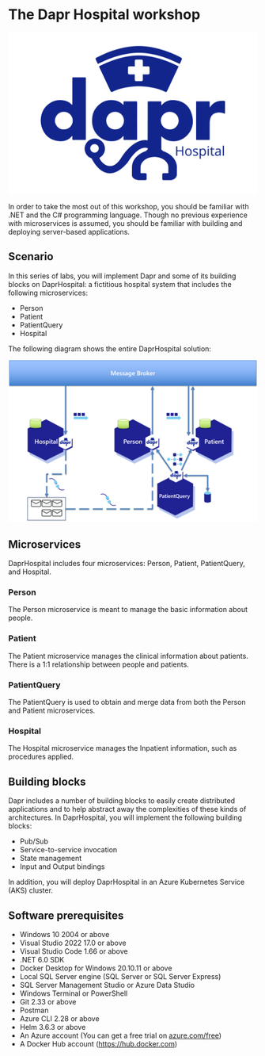 # The Dapr Hospital workshop

![](images/DaprHospital-logo.png)

In order to take the most out of this workshop, you should be familiar with .NET and the C# programming language.  Though no previous experience with microservices is assumed, you should be familiar with building and deploying server-based applications.

## Scenario
In this series of labs, you will implement Dapr and some of its building blocks on DaprHospital: a fictitious hospital system that includes the following microservices:
- Person
- Patient
- PatientQuery
- Hospital

The following diagram shows the entire DaprHospital solution:

![](images/DaprHospital-diagram.png)

## Microservices
DaprHospital includes four microservices: Person, Patient, PatientQuery, and Hospital.

### Person
The Person microservice is meant to manage the basic information about people.

### Patient
The Patient microservice manages the clinical information about patients.  There is a 1:1 relationship between people and patients.

### PatientQuery
The PatientQuery is used to obtain and merge data from both the Person and Patient microservices.

### Hospital
The Hospital microservice manages the Inpatient information, such as procedures applied.

## Building blocks
Dapr includes a number of building blocks to easily create distributed applications and to help abstract away the complexities of these kinds of architectures.  In DaprHospital, you will implement the following building blocks:

- Pub/Sub
- Service-to-service invocation
- State management
- Input and Output bindings

In addition, you will deploy DaprHospital in an Azure Kubernetes Service (AKS) cluster.

## Software prerequisites
- Windows 10 2004 or above
- Visual Studio 2022 17.0 or above
- Visual Studio Code 1.66 or above
- .NET 6.0 SDK
- Docker Desktop for Windows 20.10.11 or above
- Local SQL Server engine (SQL Server or SQL Server Express)
- SQL Server Management Studio or Azure Data Studio
- Windows Terminal or PowerShell
- Git 2.33 or above
- Postman
- Azure CLI 2.28 or above
- Helm 3.6.3 or above
- An Azure account (You can get a free trial on [azure.com/free](https://azure.com/free))
- A Docker Hub account (https://hub.docker.com)
